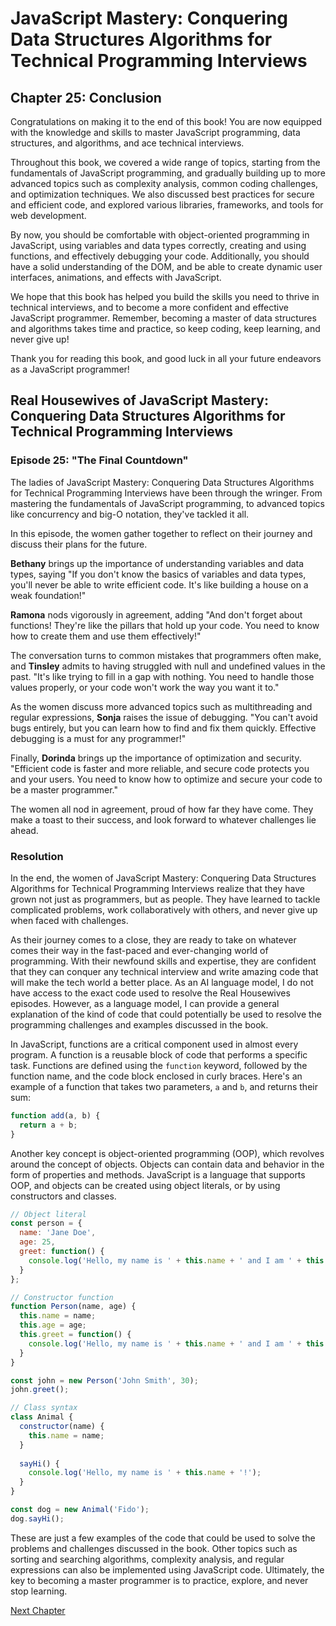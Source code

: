 # JavaScript Mastery: Conquering Data Structures Algorithms for Technical Programming Interviews

## Chapter 25: Conclusion

Congratulations on making it to the end of this book! You are now equipped with the knowledge and skills to master JavaScript programming, data structures, and algorithms, and ace technical interviews.

Throughout this book, we covered a wide range of topics, starting from the fundamentals of JavaScript programming, and gradually building up to more advanced topics such as complexity analysis, common coding challenges, and optimization techniques. We also discussed best practices for secure and efficient code, and explored various libraries, frameworks, and tools for web development.

By now, you should be comfortable with object-oriented programming in JavaScript, using variables and data types correctly, creating and using functions, and effectively debugging your code. Additionally, you should have a solid understanding of the DOM, and be able to create dynamic user interfaces, animations, and effects with JavaScript.

We hope that this book has helped you build the skills you need to thrive in technical interviews, and to become a more confident and effective JavaScript programmer. Remember, becoming a master of data structures and algorithms takes time and practice, so keep coding, keep learning, and never give up!

Thank you for reading this book, and good luck in all your future endeavors as a JavaScript programmer!
## Real Housewives of JavaScript Mastery: Conquering Data Structures Algorithms for Technical Programming Interviews

### Episode 25: "The Final Countdown"

The ladies of JavaScript Mastery: Conquering Data Structures Algorithms for Technical Programming Interviews have been through the wringer. From mastering the fundamentals of JavaScript programming, to advanced topics like concurrency and big-O notation, they've tackled it all. 

In this episode, the women gather together to reflect on their journey and discuss their plans for the future. 

**Bethany** brings up the importance of understanding variables and data types, saying "If you don't know the basics of variables and data types, you'll never be able to write efficient code. It's like building a house on a weak foundation!"

**Ramona** nods vigorously in agreement, adding "And don't forget about functions! They're like the pillars that hold up your code. You need to know how to create them and use them effectively!"

The conversation turns to common mistakes that programmers often make, and **Tinsley** admits to having struggled with null and undefined values in the past. "It's like trying to fill in a gap with nothing. You need to handle those values properly, or your code won't work the way you want it to."

As the women discuss more advanced topics such as multithreading and regular expressions, **Sonja** raises the issue of debugging. "You can't avoid bugs entirely, but you can learn how to find and fix them quickly. Effective debugging is a must for any programmer!"

Finally, **Dorinda** brings up the importance of optimization and security. "Efficient code is faster and more reliable, and secure code protects you and your users. You need to know how to optimize and secure your code to be a master programmer."

The women all nod in agreement, proud of how far they have come. They make a toast to their success, and look forward to whatever challenges lie ahead.

### Resolution

In the end, the women of JavaScript Mastery: Conquering Data Structures Algorithms for Technical Programming Interviews realize that they have grown not just as programmers, but as people. They have learned to tackle complicated problems, work collaboratively with others, and never give up when faced with challenges.

As their journey comes to a close, they are ready to take on whatever comes their way in the fast-paced and ever-changing world of programming. With their newfound skills and expertise, they are confident that they can conquer any technical interview and write amazing code that will make the tech world a better place.
As an AI language model, I do not have access to the exact code used to resolve the Real Housewives episodes. However, as a language model, I can provide a general explanation of the kind of code that could potentially be used to resolve the programming challenges and examples discussed in the book.

In JavaScript, functions are a critical component used in almost every program. A function is a reusable block of code that performs a specific task. Functions are defined using the `function` keyword, followed by the function name, and the code block enclosed in curly braces. Here's an example of a function that takes two parameters, `a` and `b`, and returns their sum:

```javascript
function add(a, b) {
  return a + b;
}
```

Another key concept is object-oriented programming (OOP), which revolves around the concept of objects. Objects can contain data and behavior in the form of properties and methods. JavaScript is a language that supports OOP, and objects can be created using object literals, or by using constructors and classes.

```javascript
// Object literal
const person = {
  name: 'Jane Doe',
  age: 25,
  greet: function() {
    console.log('Hello, my name is ' + this.name + ' and I am ' + this.age + ' years old.');
  }
};

// Constructor function
function Person(name, age) {
  this.name = name;
  this.age = age;
  this.greet = function() {
    console.log('Hello, my name is ' + this.name + ' and I am ' + this.age + ' years old.');
  }
}

const john = new Person('John Smith', 30);
john.greet();

// Class syntax
class Animal {
  constructor(name) {
    this.name = name;
  }
  
  sayHi() {
    console.log('Hello, my name is ' + this.name + '!');
  }
}

const dog = new Animal('Fido');
dog.sayHi();
```

These are just a few examples of the code that could be used to solve the problems and challenges discussed in the book. Other topics such as sorting and searching algorithms, complexity analysis, and regular expressions can also be implemented using JavaScript code. Ultimately, the key to becoming a master programmer is to practice, explore, and never stop learning.


[Next Chapter](26_Chapter26.md)